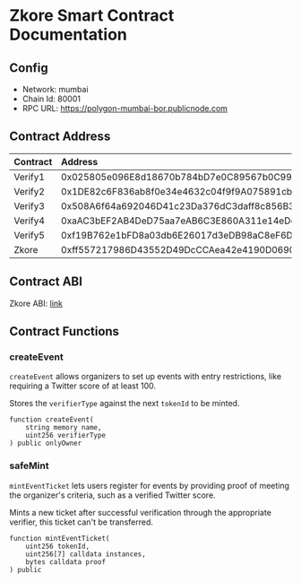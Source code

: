 # Zkore Smart Contract Documentation

## Config

- Network: mumbai
- Chain Id: 80001
- RPC URL: https://polygon-mumbai-bor.publicnode.com

## Contract Address

| Contract | Address                                    | Chain  | Link                                                                                              |
| :------- | :----------------------------------------- | :----- | :------------------------------------------------------------------------------------------------ |
| Verify1  | 0x025805e096E8d18670b784bD7e0C89567b0C9965 | Mumbai | [Verify1](https://mumbai.polygonscan.com/address/0x025805e096E8d18670b784bD7e0C89567b0C9965#code) |
| Verify2  | 0x1DE82c6F836ab8f0e34e4632c04f9f9A075891cb | Mumbai | [Verify2](https://mumbai.polygonscan.com/address/0x1DE82c6F836ab8f0e34e4632c04f9f9A075891cb#code) |
| Verify3  | 0x508A6f64a692046D41c23Da376dC3daff8c856B3 | Mumbai | [Verify3](https://mumbai.polygonscan.com/address/0x508A6f64a692046D41c23Da376dC3daff8c856B3#code) |
| Verify4  | 0xaAC3bEF2AB4DeD75aa7eAB6C3E860A311e14eDc6 | Mumbai | [Verify4](https://mumbai.polygonscan.com/address/0xaAC3bEF2AB4DeD75aa7eAB6C3E860A311e14eDc6#code) |
| Verify5  | 0xf19B762e1bFD8a03db6E26017d3eDB98aC8eF6D8 | Mumbai | [Verify5](https://mumbai.polygonscan.com/address/0xf19B762e1bFD8a03db6E26017d3eDB98aC8eF6D8#code) |
| Zkore    | 0xff557217986D43552D49DcCCAea42e4190D06902 | Mumbai | [Zkore](https://mumbai.polygonscan.com/address/0xff557217986D43552D49DcCCAea42e4190D06902#code)   |

## Contract ABI

Zkore ABI: [link](Zkore.json)

## Contract Functions

### createEvent

`createEvent` allows organizers to set up events with entry restrictions, like requiring a Twitter score of at least 100.

Stores the `verifierType` against the next `tokenId` to be minted.

```solidity
function createEvent(
    string memory name,
    uint256 verifierType
) public onlyOwner
```

### safeMint

`mintEventTicket` lets users register for events by providing proof of meeting the organizer's criteria, such as a verified Twitter score.

Mints a new ticket after successful verification through the appropriate verifier, this ticket can't be transferred.

```solidity
function mintEventTicket(
    uint256 tokenId,
    uint256[7] calldata instances,
    bytes calldata proof
) public
```
